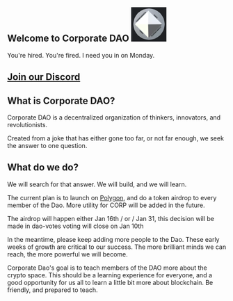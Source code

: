## Welcome to Corporate DAO ![CorpDAO_Logo](corpdao_logo.PNG)

You're hired.
You're fired.
I need you in on Monday.
## <a href="https://discord.gg/dTFACq3Srx">Join our Discord</a>


## What is Corporate DAO?
Corporate DAO is a decentralized organization of thinkers, innovators, and revolutionists. 

Created from a joke that has either gone too far, or not far enough, we seek the answer to one question. 

## What do we do?
We will search for that answer. We will build, and we will learn.

The current plan is to launch on <a href="https://polygon.technology/">Polygon</a>, and do a token airdrop to every member of the Dao. More utility for CORP will be added in the future. 

The airdrop will happen either Jan 16th / or / Jan 31, this decision will be made in dao-votes  voting will close on Jan 10th

In the meantime, please keep adding more people to the Dao. These early weeks of growth are critical to our success. The more brilliant minds we can reach, the more powerful we will become. 

Corporate Dao's goal is to teach members of the DAO more about the crypto space. 
This should be a learning experience for everyone, and a good opportunity for us all to learn a little bit more about blockchain. 
Be friendly, and prepared to teach.


